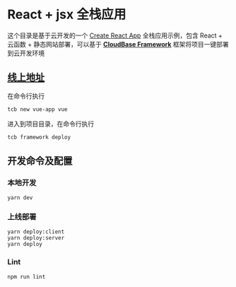 # React + jsx 全栈应用

这个目录是基于云开发的一个 [Create React App](https://github.com/facebook/create-react-app/) 全栈应用示例，包含 React + 云函数 + 静态网站部署，可以基于 **[CloudBase Framework](https://github.com/TencentCloudBase/cloudbase-framework)** 框架将项目一键部署到云开发环境

## [线上地址](http://47.103.136.187/tcb-react/)

在命令行执行

```bash
tcb new vue-app vue
```


进入到项目目录，在命令行执行

```bash
tcb framework deploy
```

## 开发命令及配置

### 本地开发

```
yarn dev
```

### 上线部署

```
yarn deploy:client
yarn deploy:server
yarn deploy
```

### Lint

```
npm run lint